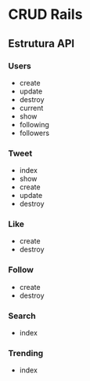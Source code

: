 # CRUD Rails


## Estrutura API

### Users
* create
* update
* destroy
* current
* show
* following
* followers

### Tweet
* index
* show
* create
* update
* destroy

### Like
* create
* destroy

### Follow
* create
* destroy

### Search
* index

### Trending
* index
